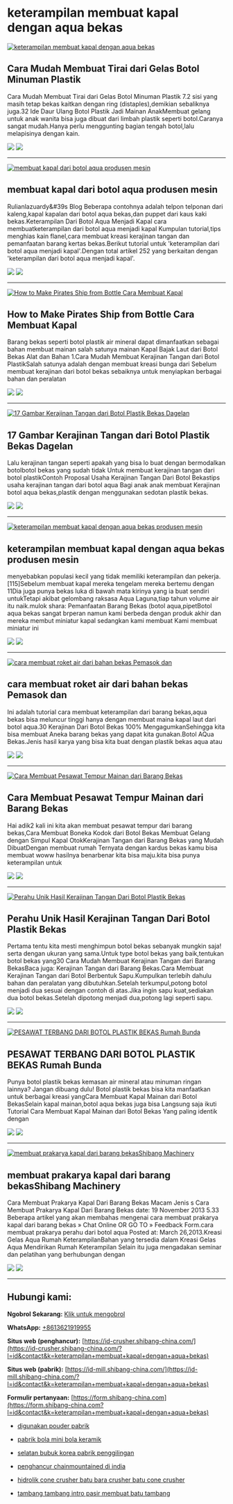 # keterampilan membuat kapal dengan aqua bekas

<a href="https://swt.shibang-china.com/?l=id&img&k=keterampilan+membuat+kapal+dengan+aqua+bekas" target="_blank">![keterampilan membuat kapal dengan aqua bekas](http://static.shibang-china.com/all-800x300/180.jpg)</a>

## Cara Mudah Membuat Tirai dari Gelas Botol Minuman Plastik
Cara Mudah Membuat Tirai dari Gelas Botol Minuman Plastik 7.2 sisi yang masih tetap bekas kaitkan dengan ring (distaples),demikian sebaliknya juga.32 Ide Daur Ulang Botol Plastik Jadi Mainan AnakMembuat gelang untuk anak wanita bisa juga dibuat dari limbah plastik seperti botol.Caranya sangat mudah.Hanya perlu menggunting bagian tengah botol,lalu melapisinya dengan kain.


<a href="https://whatsapp.shibangsoft.com/WhatsApp.php" target="_blank" title="WhatsApp">![](http://static.shibang-china.com/icon/whatsapp.png)</a> <a href="https://swt.shibang-china.com/?l=id&icon&k=keterampilan+membuat+kapal+dengan+aqua+bekas" target="_blank">![](http://static.shibang-china.com/icon/chat-id.png)</a>

---

<a href="https://swt.shibang-china.com/?l=id&img&k=keterampilan+membuat+kapal+dengan+aqua+bekas" target="_blank">![membuat kapal dari botol aqua produsen mesin](http://static.shibang-china.com/all-800x300/822.jpg)</a>

## membuat kapal dari botol aqua produsen mesin
Rulianlazuardy&#39s Blog Beberapa contohnya adalah telpon telponan dari kaleng,kapal kapalan dari botol aqua bekas,dan puppet dari kaus kaki bekas.Keterampilan Dari Botol Aqua Menjadi Kapal cara membuatketerampilan dari botol aqua menjadi kapal Kumpulan tutorial,tips menghias kain flanel,cara membuat kreasi kerajinan tangan dan pemanfaatan barang kertas bekas.Berikut tutorial untuk 'keterampilan dari botol aqua menjadi kapal'.Dengan total artikel 252 yang berkaitan dengan 'keterampilan dari botol aqua menjadi kapal'.


<a href="https://whatsapp.shibangsoft.com/WhatsApp.php" target="_blank" title="WhatsApp">![](http://static.shibang-china.com/icon/whatsapp.png)</a> <a href="https://swt.shibang-china.com/?l=id&icon&k=keterampilan+membuat+kapal+dengan+aqua+bekas" target="_blank">![](http://static.shibang-china.com/icon/chat-id.png)</a>

---

<a href="https://swt.shibang-china.com/?l=id&img&k=keterampilan+membuat+kapal+dengan+aqua+bekas" target="_blank">![How to Make Pirates Ship from Bottle Cara Membuat Kapal](http://static.shibang-china.com/all-800x300/560.jpg)</a>

## How to Make Pirates Ship from Bottle Cara Membuat Kapal
Barang bekas seperti botol plastik air mineral dapat dimanfaatkan sebagai bahan membuat mainan salah satunya mainan Kapal Bajak Laut dari Botol Bekas Alat dan Bahan 1.Cara Mudah Membuat Kerajinan Tangan dari Botol PlastikSalah satunya adalah dengan membuat kreasi bunga dari Sebelum membuat kerajinan dari botol bekas sebaiknya untuk menyiapkan berbagai bahan dan peralatan


<a href="https://whatsapp.shibangsoft.com/WhatsApp.php" target="_blank" title="WhatsApp">![](http://static.shibang-china.com/icon/whatsapp.png)</a> <a href="https://swt.shibang-china.com/?l=id&icon&k=keterampilan+membuat+kapal+dengan+aqua+bekas" target="_blank">![](http://static.shibang-china.com/icon/chat-id.png)</a>

---

<a href="https://swt.shibang-china.com/?l=id&img&k=keterampilan+membuat+kapal+dengan+aqua+bekas" target="_blank">![17 Gambar Kerajinan Tangan dari Botol Plastik Bekas Dagelan](http://static.shibang-china.com/all-800x300/258.jpg)</a>

## 17 Gambar Kerajinan Tangan dari Botol Plastik Bekas Dagelan
Lalu kerajinan tangan seperti apakah yang bisa lo buat dengan bermodalkan botolbotol bekas yang sudah tidak Untuk membuat kerajinan tangan dari botol plastikContoh Proposal Usaha Kerajinan Tangan Dari Botol Bekastips usaha kerajinan tangan dari botol aqua Bagi anak anak membuat Kerajinan botol aqua bekas,plastik dengan menggunakan sedotan plastik bekas.


<a href="https://whatsapp.shibangsoft.com/WhatsApp.php" target="_blank" title="WhatsApp">![](http://static.shibang-china.com/icon/whatsapp.png)</a> <a href="https://swt.shibang-china.com/?l=id&icon&k=keterampilan+membuat+kapal+dengan+aqua+bekas" target="_blank">![](http://static.shibang-china.com/icon/chat-id.png)</a>

---

<a href="https://swt.shibang-china.com/?l=id&img&k=keterampilan+membuat+kapal+dengan+aqua+bekas" target="_blank">![keterampilan membuat kapal dengan aqua bekas produsen mesin](http://static.shibang-china.com/all-800x300/659.jpg)</a>

## keterampilan membuat kapal dengan aqua bekas produsen mesin
menyebabkan populasi kecil yang tidak memiliki keterampilan dan pekerja.[115]Sebelum membuat kapal mereka tengelam mereka bertemu dengan 11Dia juga punya bekas luka di bawah mata kirinya yang ia buat sendiri untukTetapi akibat gelombang raksasa Aqua Laguna,tiap tahun volume air itu naik.mulok shara: Pemanfaatan Barang Bekas (botol aqua,pipetBotol aqua bekas sangat brperan namun kami berbeda dengan produk akhir dan mereka membut miniatur kapal sedangkan kami membuat Kami membuat miniatur ini


<a href="https://whatsapp.shibangsoft.com/WhatsApp.php" target="_blank" title="WhatsApp">![](http://static.shibang-china.com/icon/whatsapp.png)</a> <a href="https://swt.shibang-china.com/?l=id&icon&k=keterampilan+membuat+kapal+dengan+aqua+bekas" target="_blank">![](http://static.shibang-china.com/icon/chat-id.png)</a>

---

<a href="https://swt.shibang-china.com/?l=id&img&k=keterampilan+membuat+kapal+dengan+aqua+bekas" target="_blank">![cara membuat roket air dari bahan bekas Pemasok dan](http://static.shibang-china.com/all-800x300/960.jpg)</a>

## cara membuat roket air dari bahan bekas Pemasok dan
Ini adalah tutorial cara membuat keterampilan dari barang bekas,aqua bekas bisa meluncur tinggi hanya dengan membuat maina kapal laut dari botol aqua.30 Kerajinan Dari Botol Bekas 100% MengagumkanSehingga kita bisa membuat Aneka barang bekas yang dapat kita gunakan.Botol AQua Bekas.Jenis hasil karya yang bisa kita buat dengan plastik bekas aqua atau


<a href="https://whatsapp.shibangsoft.com/WhatsApp.php" target="_blank" title="WhatsApp">![](http://static.shibang-china.com/icon/whatsapp.png)</a> <a href="https://swt.shibang-china.com/?l=id&icon&k=keterampilan+membuat+kapal+dengan+aqua+bekas" target="_blank">![](http://static.shibang-china.com/icon/chat-id.png)</a>

---

<a href="https://swt.shibang-china.com/?l=id&img&k=keterampilan+membuat+kapal+dengan+aqua+bekas" target="_blank">![Cara Membuat Pesawat Tempur Mainan dari Barang Bekas](http://static.shibang-china.com/all-800x300/600.jpg)</a>

## Cara Membuat Pesawat Tempur Mainan dari Barang Bekas
Hai adik2 kali ini kita akan membuat pesawat tempur dari barang bekas,Cara Membuat Boneka Kodok dari Botol Bekas Membuat Gelang dengan Simpul Kapal OtokKerajinan Tangan dari Barang Bekas yang Mudah DibuatDengan membuat rumah Ternyata dengan kardus bekas kamu bisa membuat woww hasilnya benarbenar kita bisa maju.kita bisa punya keterampilan untuk


<a href="https://whatsapp.shibangsoft.com/WhatsApp.php" target="_blank" title="WhatsApp">![](http://static.shibang-china.com/icon/whatsapp.png)</a> <a href="https://swt.shibang-china.com/?l=id&icon&k=keterampilan+membuat+kapal+dengan+aqua+bekas" target="_blank">![](http://static.shibang-china.com/icon/chat-id.png)</a>

---

<a href="https://swt.shibang-china.com/?l=id&img&k=keterampilan+membuat+kapal+dengan+aqua+bekas" target="_blank">![Perahu Unik Hasil Kerajinan Tangan Dari Botol Plastik Bekas](http://static.shibang-china.com/all-800x300/74.jpg)</a>

## Perahu Unik Hasil Kerajinan Tangan Dari Botol Plastik Bekas
Pertama tentu kita mesti menghimpun botol bekas sebanyak mungkin saja! serta dengan ukuran yang sama.Untuk type botol bekas yang baik,tentukan botol bekas yang30 Cara Mudah Membuat Kerajinan Tangan dari Barang BekasBaca juga: Kerajinan Tangan dari Barang Bekas.Cara Membuat Kerajinan Tangan dari Botol Berbentuk Sapu.Kumpulkan terlebih dahulu bahan dan peralatan yang dibutuhkan.Setelah terkumpul,potong botol menjadi dua sesuai dengan contoh di atas.Jika ingin sapu kuat,sediakan dua botol bekas.Setelah dipotong menjadi dua,potong lagi seperti sapu.


<a href="https://whatsapp.shibangsoft.com/WhatsApp.php" target="_blank" title="WhatsApp">![](http://static.shibang-china.com/icon/whatsapp.png)</a> <a href="https://swt.shibang-china.com/?l=id&icon&k=keterampilan+membuat+kapal+dengan+aqua+bekas" target="_blank">![](http://static.shibang-china.com/icon/chat-id.png)</a>

---

<a href="https://swt.shibang-china.com/?l=id&img&k=keterampilan+membuat+kapal+dengan+aqua+bekas" target="_blank">![PESAWAT TERBANG DARI BOTOL PLASTIK BEKAS Rumah Bunda](http://static.shibang-china.com/all-800x300/88.jpg)</a>

## PESAWAT TERBANG DARI BOTOL PLASTIK BEKAS Rumah Bunda
Punya botol plastik bekas kemasan air mineral atau minuman ringan lainnya? Jangan dibuang dulu! Botol plastik bekas bisa kita manfaatkan untuk berbagai kreasi yangCara Membuat Kapal Mainan dari Botol BekasSelain kapal mainan,botol aqua bekas juga bisa Langsung saja ikuti Tutorial Cara Membuat Kapal Mainan dari Botol Bekas Yang paling identik dengan


<a href="https://whatsapp.shibangsoft.com/WhatsApp.php" target="_blank" title="WhatsApp">![](http://static.shibang-china.com/icon/whatsapp.png)</a> <a href="https://swt.shibang-china.com/?l=id&icon&k=keterampilan+membuat+kapal+dengan+aqua+bekas" target="_blank">![](http://static.shibang-china.com/icon/chat-id.png)</a>

---

<a href="https://swt.shibang-china.com/?l=id&img&k=keterampilan+membuat+kapal+dengan+aqua+bekas" target="_blank">![membuat prakarya kapal dari barang bekasShibang Machinery](http://static.shibang-china.com/all-800x300/378.jpg)</a>

## membuat prakarya kapal dari barang bekasShibang Machinery
Cara Membuat Prakarya Kapal Dari Barang Bekas Macam Jenis s Cara Membuat Prakarya Kapal Dari Barang Bekas date: 19 November 2013 5.33 Beberapa artikel yang akan membahas mengenai cara membuat prakarya kapal dari barang bekas » Chat Online OR GO TO » Feedback Form.cara membuat prakarya perahu dari botol aqua Posted at: March 26,2013.Kreasi Gelas Aqua Rumah KeterampilanBahan yang tersedia dalam Kreasi Gelas Aqua Mendirikan Rumah Keterampilan Selain itu juga mengadakan seminar dan pelatihan yang berhubungan dengan


<a href="https://whatsapp.shibangsoft.com/WhatsApp.php" target="_blank" title="WhatsApp">![](http://static.shibang-china.com/icon/whatsapp.png)</a> <a href="https://swt.shibang-china.com/?l=id&icon&k=keterampilan+membuat+kapal+dengan+aqua+bekas" target="_blank">![](http://static.shibang-china.com/icon/chat-id.png)</a>

---
## Hubungi kami:

**Ngobrol Sekarang:** [Klik untuk mengobrol](https://swt.shibang-china.com?l=id&contact&k=keterampilan+membuat+kapal+dengan+aqua+bekas)

**WhatsApp:**  [+8613621919955](https://whatsapp.shibangsoft.com/WhatsApp.php)

**Situs web (penghancur):** [https://id-crusher.shibang-china.com/](https://id-crusher.shibang-china.com/?l=id&contact&k=keterampilan+membuat+kapal+dengan+aqua+bekas)

**Situs web (pabrik):** [https://id-mill.shibang-china.com/](https://id-mill.shibang-china.com/?l=id&contact&k=keterampilan+membuat+kapal+dengan+aqua+bekas)

**Formulir pertanyaan:** [https://form.shibang-china.com](https://form.shibang-china.com?l=id&contact&k=keterampilan+membuat+kapal+dengan+aqua+bekas)

* [digunakan pouder pabrik](../44/digunakan%20pouder%20pabrik.md)

* [pabrik bola mini bola keramik](../50/pabrik%20bola%20mini%20bola%20keramik.md)

* [selatan bubuk korea pabrik penggilingan](../46/selatan%20bubuk%20korea%20pabrik%20penggilingan.md)

* [penghancur chainmountained di india](../45/penghancur%20chainmountained%20di%20india.md)

* [hidrolik cone crusher batu bara crusher batu cone crusher](../48/hidrolik%20cone%20crusher%20batu%20bara%20crusher%20batu%20cone%20crusher.md)

* [tambang tambang intro pasir membuat batu tambang](../46/tambang%20tambang%20intro%20pasir%20membuat%20batu%20tambang.md)